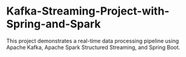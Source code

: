 # Kafka-Streaming-Project-with-Spring-and-Spark
This project demonstrates a real-time data processing pipeline using Apache Kafka, Apache Spark Structured Streaming, and Spring Boot.
